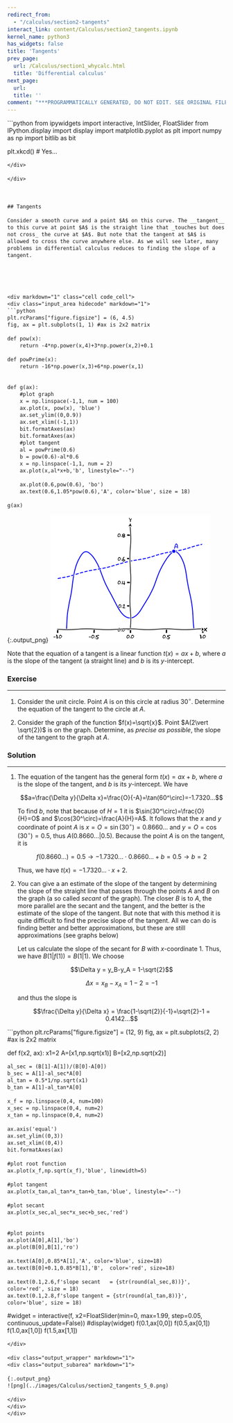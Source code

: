 ```yaml
---
redirect_from:
  - "/calculus/section2-tangents"
interact_link: content/Calculus/section2_tangents.ipynb
kernel_name: python3
has_widgets: false
title: 'Tangents'
prev_page:
  url: /Calculus/section1_whycalc.html
  title: 'Differential calculus'
next_page:
  url: 
  title: ''
comment: "***PROGRAMMATICALLY GENERATED, DO NOT EDIT. SEE ORIGINAL FILES IN /content***"
---
```



<div markdown="1" class="cell code_cell">
<div class="input_area hidecode" markdown="1">
```python
from ipywidgets import interactive, IntSlider, FloatSlider
from IPython.display import display
import matplotlib.pyplot as plt
import numpy as np
import bitlib as bit

plt.xkcd()  # Yes...

```
</div>

</div>



## Tangents

Consider a smooth curve and a point $A$ on this curve. The __tangent__ to this curve at point $A$ is the straight line that _touches but does not cross_ the curve at $A$. But note that the tangent at $A$ is allowed to cross the curve anywhere else. As we will see later, many problems in differential calculus reduces to finding the slope of a tangent.





<div markdown="1" class="cell code_cell">
<div class="input_area hidecode" markdown="1">
```python
plt.rcParams["figure.figsize"] = (6, 4.5)
fig, ax = plt.subplots(1, 1) #ax is 2x2 matrix

def pow(x):
    return -4*np.power(x,4)+3*np.power(x,2)+0.1

def powPrime(x):
    return -16*np.power(x,3)+6*np.power(x,1)


def g(ax):
    #plot graph
    x = np.linspace(-1,1, num = 100)
    ax.plot(x, pow(x), 'blue')
    ax.set_ylim((0,0.9))
    ax.set_xlim((-1,1)) 
    bit.formatAxes(ax)
    bit.formatAxes(ax)
    #plot tangent
    al = powPrime(0.6)
    b = pow(0.6)-al*0.6
    x = np.linspace(-1,1, num = 2)
    ax.plot(x,al*x+b,'b', linestyle="--")
    
    ax.plot(0.6,pow(0.6), 'bo')
    ax.text(0.6,1.05*pow(0.6),'A', color='blue', size = 18)
    
g(ax)

```
</div>

<div class="output_wrapper" markdown="1">
<div class="output_subarea" markdown="1">

{:.output_png}
![png](../images/Calculus/section2_tangents_2_0.png)

</div>
</div>
</div>



Note that the equation of a tangent is a linear function $t(x)=ax+b$, where $a$ is the slope of the tangent (a straight line) and $b$ is its $y$-intercept.

### Exercise
---
1. Consider the unit circle. Point $A$ is on this circle at radius $30^\circ$. Determine the equation of the tangent to the circle at $A$.

2. Consider the graph of the function $f(x)=\sqrt{x}$. Point $A(2\vert \sqrt{2})$ is on the graph. Determine, as _precise as possible_, the slope of the tangent to the graph at $A$.




### Solution
---
1. The equation of the tangent has the general form $t(x)=ax+b$, where $a$ is the slope of the tangent, and $b$ is its $y$-intercept. We have 

   $$a=\frac{\Delta y}{\Delta x}=\frac{O}{-A}=\tan(60^\circ)=-1.7320...$$
   
   To find $b$, note that because of $H=1$ it is $\sin(30^\circ)=\frac{O}{H}=O$ and $\cos(30^\circ)=\frac{A}{H}=A$. It follows that the $x$ and $y$ coordinate of point $A$ is $x=O=\sin(30^\circ)=0.8660...$ and $y=O=\cos(30^\circ)=0.5$, thus $A(0.8660...\vert 0.5)$. Because the point $A$ is on the tangent, it is
  
   $$f(0.8660...)=0.5 \rightarrow  -1.7320...\cdot 0.8660...+b = 0.5 \rightarrow b=2$$
  
   Thus, we have $t(x)=-1.7320... \cdot x +2$.
  
2. You can give a an estimate of the slope of the tangent by determining the slope of the straight line that passes through the points $A$ and $B$ on the graph (a so called _secant_ of the graph). The closer $B$ is to $A$, the more parallel are the secant and the tangent, and the better is the estimate of the slope of the tangent. But note that with this method it is quite difficult to find the precise slope of the tangent. All we can do is finding better and better approximations, but these are still approximations (see graphs below)

   Let us calculate the slope of the secant for $B$ with $x$-coordinate $1$. Thus, we have $B(1\vert f(1)) = B(1\vert 1)$. We choose
   
   $$\Delta y = y_B-y_A = 1-\sqrt{2}$$ 
   
   $$\Delta x = x_B-x_A = 1-2=-1$$
   
   and thus the slope is
   
   $$\frac{\Delta y}{\Delta x} = \frac{1-\sqrt{2}}{-1}=\sqrt{2}-1 = 0.4142...$$



<div markdown="1" class="cell code_cell">
<div class="input_area hidecode" markdown="1">
```python
plt.rcParams["figure.figsize"] = (12, 9)
fig, ax = plt.subplots(2, 2) #ax is 2x2 matrix

def f(x2, ax):
    x1=2
    A=[x1,np.sqrt(x1)]
    B=[x2,np.sqrt(x2)]
    
    al_sec = (B[1]-A[1])/(B[0]-A[0])
    b_sec = A[1]-al_sec*A[0]
    al_tan = 0.5*1/np.sqrt(x1)
    b_tan = A[1]-al_tan*A[0]
                                 
    x_f = np.linspace(0,4, num=100)
    x_sec = np.linspace(0,4, num=2)
    x_tan = np.linspace(0,4, num=2)

    ax.axis('equal')
    ax.set_ylim((0,3))
    ax.set_xlim((0,4)) 
    bit.formatAxes(ax)
    
    #plot root function
    ax.plot(x_f,np.sqrt(x_f),'blue', linewidth=5)
    
    #plot tangent
    ax.plot(x_tan,al_tan*x_tan+b_tan,'blue', linestyle="--")
    
    #plot secant          
    ax.plot(x_sec,al_sec*x_sec+b_sec,'red')
    
    
    #plot points
    ax.plot(A[0],A[1],'bo')
    ax.plot(B[0],B[1],'ro')

    ax.text(A[0],0.85*A[1],'A', color='blue', size=18)
    ax.text(B[0]+0.1,0.85*B[1],'B',  color='red', size=18)

    ax.text(0.1,2.6,f'slope secant   = {str(round(al_sec,8))}', color='red', size = 18)
    ax.text(0.1,2.8,f'slope tangent = {str(round(al_tan,8))}', color='blue', size = 18)
    

#widget = interactive(f, x2=FloatSlider(min=0, max=1.99, step=0.05, continuous_update=False))
#display(widget)
f(0.1,ax[0,0])
f(0.5,ax[0,1])
f(1.0,ax[1,0])
f(1.5,ax[1,1])


```
</div>

<div class="output_wrapper" markdown="1">
<div class="output_subarea" markdown="1">

{:.output_png}
![png](../images/Calculus/section2_tangents_5_0.png)

</div>
</div>
</div>



